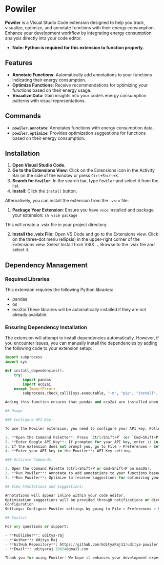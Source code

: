# Powiler

**Powiler** is a Visual Studio Code extension designed to help you track, visualize, optimize, and annotate functions with their energy consumption. Enhance your development workflow by integrating energy consumption analysis directly into your code editor.

- **Note: Python is required for this extension to function properly.**

## Features

- **Annotate Functions**: Automatically add annotations to your functions indicating their energy consumption.
- **Optimize Functions**: Receive recommendations for optimizing your functions based on their energy usage.
- **Visualize Data**: Gain insights into your code’s energy consumption patterns with visual representations.

## Commands

- **`powiler.annotate`**: Annotates functions with energy consumption data.
- **`powiler.optimize`**: Provides optimization suggestions for functions based on their energy consumption.

## Installation

1. **Open Visual Studio Code**.
2. **Go to the Extensions View**: Click on the Extensions icon in the Activity Bar on the side of the window or press `Ctrl+Shift+X`.
3. **Search for `Powiler`**: In the search bar, type `Powiler` and select it from the list.
4. **Install**: Click the `Install` button.

Alternatively, you can install the extension from the `.vsix` file:

1. **Package Your Extension**: Ensure you have `vsce` installed and package your extension:
   `sh vsce package `

This will create a .vsix file in your project directory.

2. **Install the .vsix File**: Open VS Code and go to the Extensions view.
   Click on the three-dot menu (ellipsis) in the upper-right corner of the Extensions view.
   Select Install from VSIX....
   Browse to the .vsix file and select it.

## Dependency Management

### Required Libraries

This extension requires the following Python libraries:

- pandas
- os
- eco2ai
  These libraries will be automatically installed if they are not already available.

### Ensuring Dependency Installation

The extension will attempt to install dependencies automatically. However, if you encounter issues, you can manually install the dependencies by adding the following code to your extension setup:

```python
import subprocess
import sys

def install_dependencies():
    try:
        import pandas
        import eco2ai
    except ImportError:
        subprocess.check_call([sys.executable, "-m", "pip", "install", "pandas", "eco2ai"])

Adding this function ensures that pandas and eco2ai are installed when the extension is activated.

## Usage

### Configure API Key:

To use the Powiler extension, you need to configure your API key. Follow these steps:

1. **Open the Command Palette**: Press `Ctrl+Shift+P` (or `Cmd+Shift+P` on macOS).
2. **Enter Google API Key**: If prompted for your API key, enter it in the input box.
3. If the extension does not prompt you, go to File > Preferences > Settings (or Code > Preferences > Settings on macOS) and search for Powiler.
4. **Enter your API key in the Powiler**: API Key setting.

### Activate Commands:

1. Open the Command Palette (Ctrl+Shift+P or Cmd+Shift+P on macOS).
2. **Run Powiler**: Annotate to add annotations to your functions based on their energy consumption.
3. **Run Powiler**: Optimize to receive suggestions for optimizing your functions based on their energy usage.

## View Annotations and Suggestions:

Annotations will appear inline within your code editor.
Optimization suggestions will be provided through notifications or directly in the editor.
Configuration
Settings: Configure Powiler settings by going to File > Preferences > Settings (or Code > Preferences > Settings on macOS) and searching for Powiler.

## Contact

For any questions or support:

- **Publisher**: uditya-raj
- **Author**: Uditya Raj
- **GitHub Repository**: https://github.com/UdityaRaj11/uditya-powiler
- **Email**: udityaraj.18024@gmail.com

Thank you for using Powiler! We hope it enhances your development experience by providing valuable insights into energy consumption and optimization opportunities.
```
